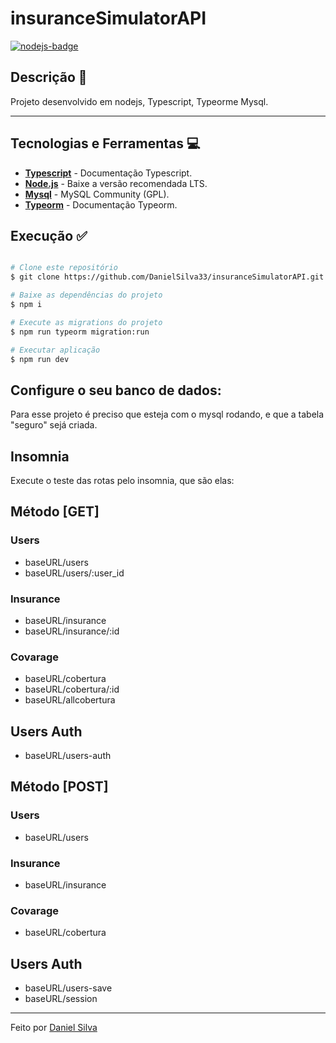 # insuranceSimulatorAPI

[![nodejs-badge][nodejs-img]][nodejs]

[nodejs-img]: https://img.shields.io/badge/Node.js-v14.17-green
[nodejs]: https://nodejs.org/en/



## Descrição 📌 <a name="description"></a>
Projeto desenvolvido em nodejs, Typescript, Typeorme Mysql.

---
## Tecnologias e Ferramentas 💻 <a name="technologies"></a>
* __[Typescript](https://www.typescriptlang.org/)__ - Documentação Typescript.
* __[Node.js](https://nodejs.org/en/)__ - Baixe a versão recomendada LTS.
* __[Mysql](https://www.mysql.com/downloads/)__ - MySQL Community (GPL).
* __[Typeorm](https://typeorm.io/#/)__ - Documentação Typeorm.



## Execução ✅ <a name="execution"></a>

```bash

# Clone este repositório
$ git clone https://github.com/DanielSilva33/insuranceSimulatorAPI.git

# Baixe as dependências do projeto
$ npm i

# Execute as migrations do projeto
$ npm run typeorm migration:run

# Executar aplicação
$ npm run dev
```

## Configure o seu banco de dados:

Para esse projeto é preciso que esteja com o mysql rodando, e que a tabela "seguro" sejá criada.

## Insomnia

Execute o teste das rotas pelo insomnia, que são elas:

## Método [GET] 

### Users
* baseURL/users
* baseURL/users/:user_id

### Insurance
* baseURL/insurance
* baseURL/insurance/:id

### Covarage
* baseURL/cobertura
* baseURL/cobertura/:id
* baseURL/allcobertura

## Users Auth
* baseURL/users-auth

## Método [POST]

### Users
* baseURL/users

### Insurance
* baseURL/insurance

### Covarage
* baseURL/cobertura

## Users Auth
* baseURL/users-save
* baseURL/session


---
Feito por [Daniel Silva](https://www.linkedin.com/in/daniel-silva-1a3209196/)
